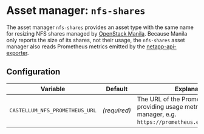 # Asset manager: `nfs-shares`

The asset manager `nfs-shares` provides an asset type with the same name for resizing NFS shares
managed by [OpenStack Manila](https://wiki.openstack.org/wiki/Manila). Because Manila only reports
the size of its shares, not their usage, the `nfs-shares` asset manager also reads Prometheus
metrics emitted by the [netapp-api-exporter](https://github.com/sapcc/netapp-api-exporter).

## Configuration

| Variable | Default | Explanation |
| -------- | ------- | ----------- |
| `CASTELLUM_NFS_PROMETHEUS_URL` | *(required)* | The URL of the Prometheus instance providing usage metrics to this asset manager, e.g. `https://prometheus.example.org:9090`. |
